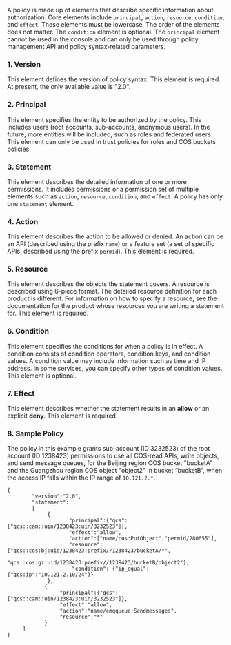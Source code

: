 A policy is made up of elements that describe specific information about authorization. Core elements include `principal`, `action`, `resource`, `condition`, and `effect`. These elements must be lowercase. The order of the elements does not matter. The `condition` element is optional. The `principal` element cannot be used in the console and can only be used through policy management API and policy syntax-related parameters.

### 1. Version

This element defines the version of policy syntax. This element is required. At present, the only available value is "2.0".

### 2. Principal
This element specifies the entity to be authorized by the policy. This includes users (root accounts, sub-accounts, anonymous users). In the future, more entities will be included, such as roles and federated users. This element can only be used in trust policies for roles and COS buckets policies.

### 3. Statement
This element describes the detailed information of one or more permissions. It includes permissions or a permission set of multiple elements such as `action`, `resource`, `condition`, and `effect`. A policy has only one `statement` element.

### 4. Action
This element describes the action to be allowed or denied. An action can be an API (described using the prefix `name`) or a feature set (a set of specific APIs, described using the prefix `permid`). This element is required.

### 5. Resource
This element describes the objects the statement covers. A resource is described using 6-piece format. The detailed resource definition for each product is different. For information on how to specify a resource, see the documentation for the product whose resources you are writing a statement for. This element is required.

### 6. Condition
This element specifies the conditions for when a policy is in effect. A condition consists of condition operators, condition keys, and condition values. A condition value may include information such as time and IP address. In some services, you can specify other types of condition values. This element is optional.

### 7. Effect
This element describes whether the statement results in an **allow** or an explicit **deny**. This element is required.

### 8. Sample Policy
The policy in this example grants sub-account (ID 3232523) of the root account (ID 1238423) permissions to use all COS-read APIs, write objects, and send message queues, for the Beijing region COS bucket "bucketA" and the Guangzhou region COS object "object2" in bucket “bucketB”, when the access IP falls within the IP range of `10.121.2.*`. 
```
{     
        "version":"2.0",
        "statement": 
        [ 
             {  
                    "principal":{"qcs":["qcs::cam::uin/1238423:uin/3232523"]}, 
                    "effect":"allow", 
                    "action":["name/cos:PutObject","permid/280655"], 
                    "resource":["qcs::cos:bj:uid/1238423:prefix//1238423/bucketA/*", 
                                        "qcs::cos:gz:uid/1238423:prefix//1238423/bucketB/object2"], 
                     "condition": {"ip_equal":{"qcs:ip":"10.121.2.10/24"}} 
             }, 
            {  
                 "principal":{"qcs":["qcs::cam::uin/1238423:uin/3232523"]}, 
                 "effect":"allow", 
                 "action":"name/cmqqueue:Sendmessages", 
                 "resource":"*" 
            } 
     ] 
}
```
